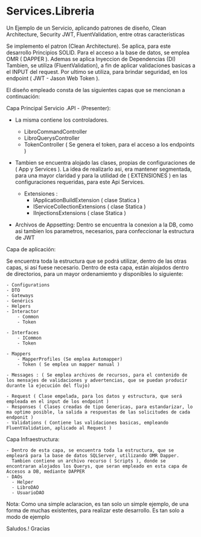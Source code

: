 # Services.Libreria
Un Ejemplo de un Servicio, aplicando patrones de diseño, Clean Architecture, Security JWT, FluentValidation, entre otras características

Se implemento el patron (Clean Architecture). Se aplica, para este desarrollo Principios SOLID.
Para el acceso a la base de datos, se emplea OMR ( DAPPER ). Ademas se aplica Inyeccion de Dependencias (DI) 
Tambien, se utiliza (FluentValidation), a fin de aplicar validaciones basicas a el INPUT del request.
Por ultimo se utiliza, para brindar seguridad, en los endpoint ( JWT - Jason Web Token ).

El diseño empleado consta de las siguientes capas que se mencionan a continuación:

Capa Principal Servicio .API - (Presenter):

- La misma contiene los controladores.
  
  - LibroCommandController
  - LibroQuerysController
  - TokenController ( Se genera el token, para el acceso a los endpoints )
  
- Tambien se encuentra alojado las clases, propias de configuraciones de ( App y Services ). La idea de realizarlo asi, era mantener segmentada, 
  para una mayor claridad y para la utilidad de ( EXTENSIONES ) en las configuraciones requeridas, para este Api Services. 
  
  - Extensiones :
	- IApplicationBuildExtension ( clase Statica )
	- IServiceCollectionExtensions ( clase Statica )
	- IInjectionsExtensions ( clase Statica )
	
- Archivos de Appsetting: Dentro se encuentra la conexion a la DB, como asi tambien los parametros, necesarios, para confeccionar la estructura de JWT

Capa de aplicación:

Se encuentra toda la estructura que se podrá utilizar, dentro de las otras capas, si así fuese necesario. Dentro de esta capa, están alojados dentro de directorios, para un mayor ordenamiemto y disponibles lo siguiente:

	- Configurations
	- DTO
	- Gateways
	- Genérics
	- Helpers
	- Interactor
		- Common
		- Token
	
	- Interfaces
		- ICommon
		- Token
	
	- Mappers 
		- MapperProfiles (Se emplea Automapper)
		- Token ( Se emplea un mapper manual )
		
	- Messages : ( Se emplea archivos de recursos, para el contenido de los mensajes de validaciones y advertencias, que se puedan producir durante la ejecución del flujo)
	
	- Request ( Clase empelada, para los datos y estructura, que será empleada en el input de los endpoint )
	- Responses ( Clases creadas de tipo Genericas, para estandarizar, lo ma optimo posible, la salida a respuestas de las solicitudes de cada endponit )
	- Validations ( Contiene las validaciones basicas, empleando FluentValidation, aplicado al Request )
		
Capa Infraestructura:

	- Dentro de esta capa, se encuentra toda la estructura, que se empleará para la base de datos SQLServer, utilizando OMR Dapper. 
	  Tambien contiene un archivo recurso ( Scripts ), donde se encontraran alojados los Querys, que seran empleado en esta capa de Accesos a DB, mediante DAPPER
	- DAOs
	  - Helper
	  - LibroDAO
	  - UsuarioDAO
	  
Nota: Como una simple aclaracion, es tan solo un simple ejemplo, de una forma de muchas existentes, para realizar este desarrollo. Es tan solo a modo de ejemplo

Saludos.! Gracias
